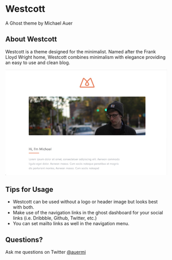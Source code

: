 # Westcott
A Ghost theme by Michael Auer

## About Westcott
Westcott is a theme designed for the minimalist. Named after the Frank Lloyd Wright home, Westcott combines minimalism with elegance providing an easy to use and clean blog.

![Westcott Preview](preview.jpg?raw=true "Westcott Preview")

## Tips for Usage
- Westcott can be used without a logo or header image but looks best with both.
- Make use of the navigation links in the ghost dashboard for your social links (i.e. Dribbble, Github, Twitter, etc.)
- You can set mailto links as well in the navigation menu.

## Questions?
Ask me questions on Twitter [@auermi](https://twitter.com/auermi/)
